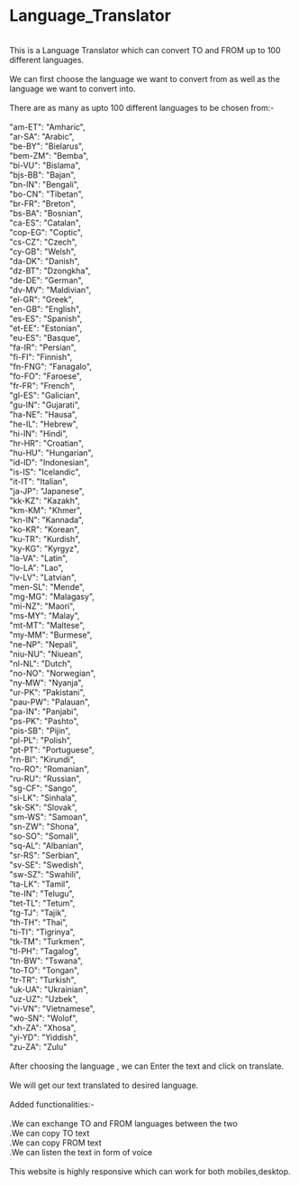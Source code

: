 # Language_Translator <br/>
<br/>
This is a Language Translator which can convert TO and FROM up to 100 different languages.<br/>
<br/>
We can first choose the language we want to convert from as well as the language we want to convert into.<br/>
<br/>
There are as many as upto 100 different languages to be chosen from:-<br/>
<br/>
    "am-ET": "Amharic",<br/>
    "ar-SA": "Arabic",<br/>
    "be-BY": "Bielarus",<br/>
    "bem-ZM": "Bemba",<br/>
    "bi-VU": "Bislama",<br/>
    "bjs-BB": "Bajan",<br/>
    "bn-IN": "Bengali",<br/>
    "bo-CN": "Tibetan",<br/>
    "br-FR": "Breton",<br/>
    "bs-BA": "Bosnian",<br/>
    "ca-ES": "Catalan",<br/>
    "cop-EG": "Coptic",<br/>
    "cs-CZ": "Czech",<br/>
    "cy-GB": "Welsh",<br/>
    "da-DK": "Danish",<br/>
    "dz-BT": "Dzongkha",<br/>
    "de-DE": "German",<br/>
    "dv-MV": "Maldivian",<br/>
    "el-GR": "Greek",<br/>
    "en-GB": "English",<br/>
    "es-ES": "Spanish",<br/>
    "et-EE": "Estonian",<br/>
    "eu-ES": "Basque",<br/>
    "fa-IR": "Persian",<br/>
    "fi-FI": "Finnish",<br/>
    "fn-FNG": "Fanagalo",<br/>
    "fo-FO": "Faroese",<br/>
    "fr-FR": "French",<br/>
    "gl-ES": "Galician",<br/>
    "gu-IN": "Gujarati",<br/>
    "ha-NE": "Hausa",<br/>
    "he-IL": "Hebrew",<br/>
    "hi-IN": "Hindi",<br/>
    "hr-HR": "Croatian",<br/>
    "hu-HU": "Hungarian",<br/>
    "id-ID": "Indonesian",<br/>
    "is-IS": "Icelandic",<br/>
    "it-IT": "Italian",<br/>
    "ja-JP": "Japanese",<br/>
    "kk-KZ": "Kazakh",<br/>
    "km-KM": "Khmer",<br/>
    "kn-IN": "Kannada",<br/>
    "ko-KR": "Korean",<br/>
    "ku-TR": "Kurdish",<br/>
    "ky-KG": "Kyrgyz",<br/>
    "la-VA": "Latin",<br/>
    "lo-LA": "Lao",<br/>
    "lv-LV": "Latvian",<br/>
    "men-SL": "Mende",<br/>
    "mg-MG": "Malagasy",<br/>
    "mi-NZ": "Maori",<br/>
    "ms-MY": "Malay",<br/>
    "mt-MT": "Maltese",<br/>
    "my-MM": "Burmese",<br/>
    "ne-NP": "Nepali",<br/>
    "niu-NU": "Niuean",<br/>
    "nl-NL": "Dutch",<br/>
    "no-NO": "Norwegian",<br/>
    "ny-MW": "Nyanja",<br/>
    "ur-PK": "Pakistani",<br/>
    "pau-PW": "Palauan",<br/>
    "pa-IN": "Panjabi",<br/>
    "ps-PK": "Pashto",<br/>
    "pis-SB": "Pijin",<br/>
    "pl-PL": "Polish",<br/>
    "pt-PT": "Portuguese",<br/>
    "rn-BI": "Kirundi",<br/>
    "ro-RO": "Romanian",<br/>
    "ru-RU": "Russian",<br/>
    "sg-CF": "Sango",<br/>
    "si-LK": "Sinhala",<br/>
    "sk-SK": "Slovak",<br/>
    "sm-WS": "Samoan",<br/>
    "sn-ZW": "Shona",<br/>
    "so-SO": "Somali",<br/>
    "sq-AL": "Albanian",<br/>
    "sr-RS": "Serbian",<br/>
    "sv-SE": "Swedish",<br/>
    "sw-SZ": "Swahili",<br/>
    "ta-LK": "Tamil",<br/>
    "te-IN": "Telugu",<br/>
    "tet-TL": "Tetum",<br/>
    "tg-TJ": "Tajik",<br/>
    "th-TH": "Thai",<br/>
    "ti-TI": "Tigrinya",<br/>
    "tk-TM": "Turkmen",<br/>
    "tl-PH": "Tagalog",<br/>
    "tn-BW": "Tswana",<br/>
    "to-TO": "Tongan",<br/>
    "tr-TR": "Turkish",<br/>
    "uk-UA": "Ukrainian",<br/>
    "uz-UZ": "Uzbek",<br/>
    "vi-VN": "Vietnamese",<br/>
    "wo-SN": "Wolof",<br/>
    "xh-ZA": "Xhosa",<br/>
    "yi-YD": "Yiddish",<br/>
    "zu-ZA": "Zulu"<br/>
    <br/>
   After choosing the language , we can Enter the text and click on translate.<br/>
    <br/>
   We will get our text translated to desired language.<br/>
   <br/>
   Added functionalities:-<br/>
   <br/>
   .We can exchange TO and FROM languages between the two <br/>
   .We can copy TO text<br/>
   .We can copy FROM text<br/>
   .We can listen the text in form of voice<br/>
   <br/>
   This website is highly responsive which can work for both mobiles,desktop.  <br/>
   <br/> 
